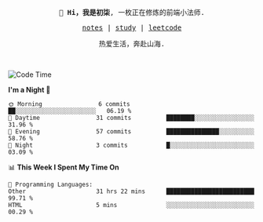 <p align="center">
  <samp>
    <span><strong>👋 Hi，我是初柒</strong>,</span>
    <span>一枚正在修炼的前端小法师.</span>
  </samp>
</p>

<p align="center">
  <samp>
    <a href="https://www.wolai.com/dec-seven/wyPFvMTwAcD9muc6RMfThB">notes</a> |
    <a href="https://github.com/dec-seven/fe-study">study</a> |
    <a href="https://leetcode.cn/u/dec-seven/">leetcode</a>
  </samp>
</p>
<p align="center">
  <samp>
    <span>热爱生活，奔赴山海.</span>
  </samp>
</p>
<br>

<!--START_SECTION:waka-->
![Code Time](http://img.shields.io/badge/Code%20Time-1%2C097%20hrs%206%20mins-blue)

**I'm a Night 🦉** 

```text
🌞 Morning                6 commits           ██░░░░░░░░░░░░░░░░░░░░░░░   06.19 % 
🌆 Daytime                31 commits          ████████░░░░░░░░░░░░░░░░░   31.96 % 
🌃 Evening                57 commits          ███████████████░░░░░░░░░░   58.76 % 
🌙 Night                  3 commits           █░░░░░░░░░░░░░░░░░░░░░░░░   03.09 % 
```


📊 **This Week I Spent My Time On** 

```text
💬 Programming Languages: 
Other                    31 hrs 22 mins      █████████████████████████   99.71 % 
HTML                     5 mins              ░░░░░░░░░░░░░░░░░░░░░░░░░   00.29 % 
```


<!--END_SECTION:waka-->

